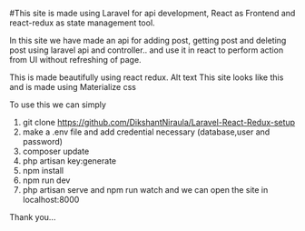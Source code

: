#This site is made using Laravel for api development, React as Frontend and react-redux as state management tool.

In this site we have made an api for adding post, getting post and deleting post using laravel api and controller..
and use it in react to perform action from UI without refreshing of page.

This is made beautifully using react redux.
Alt text This site looks like this and is made using Materialize css

To use this we can simply

1. git clone https://github.com/DikshantNiraula/Laravel-React-Redux-setup
2. make a .env file and add credential necessary (database,user and password)
3. composer update
4. php artisan key:generate
5. npm install
6. npm run dev
7. php artisan serve and npm run watch and we can open the site in localhost:8000

Thank you...
